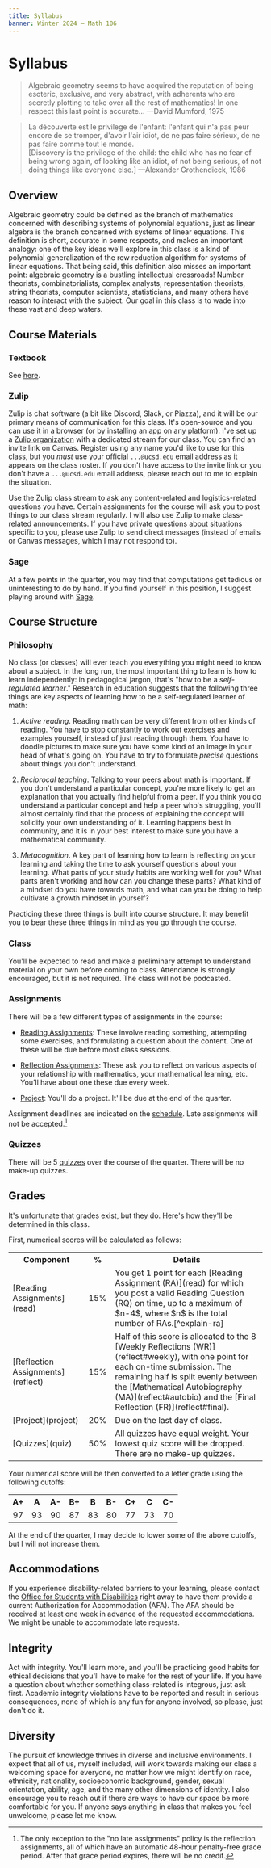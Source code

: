 ```yaml
---
title: Syllabus
banner: Winter 2024 — Math 106
---
```


# Syllabus

> Algebraic geometry seems to have acquired the reputation of being esoteric, exclusive, and very abstract, with adherents who are secretly plotting to take over all the rest of mathematics! In one respect this last point is accurate... 
> <span class="blockquote-attribution">—David Mumford, 1975</span>

> La découverte est le privilege de l'enfant: l'enfant qui n'a pas peur encore de se tromper, d'avoir l'air idiot, de ne pas faire sérieux, de ne pas faire comme tout le monde.  
> [Discovery is the privilege of the child: the child who has no fear of being wrong again, of looking like an idiot, of not being serious, of not doing things like everyone else.] 
> <span class="blockquote-attribution">—Alexander Grothendieck, 1986</span>

## Overview

Algebraic geometry could be defined as the branch of mathematics concerned with describing systems of polynomial equations, just as linear algebra is the branch concerned with systems of linear equations. This definition is short, accurate in some respects, and makes an important analogy: one of the key ideas we'll explore in this class is a kind of polynomial generalization of the row reduction algorithm for systems of linear equations. That being said, this definition also misses an important point: algebraic geometry is a bustling intellectual crossroads! Number theorists, combinatorialists, complex analysts, representation theorists, string theorists, computer scientists, statisticians, and many others have reason to interact with the subject. Our goal in this class is to wade into these vast and deep waters. 

## Course Materials

### Textbook

See [here](references). 

### Zulip

Zulip is chat software (a bit like Discord, Slack, or Piazza), and it will be our primary means of communication for this class. It's open-source and you can use it in a browser (or by installing an app on any platform). I've set up a [Zulip organization](https://sunnysclasses.zulipchat.com/) with a dedicated stream for our class. You can find an invite link on Canvas. Register using any name you'd like to use for this class, but you *must* use your official `...@ucsd.edu` email address as it appears on the class roster. If you don't have access to the invite link or you don't have a `...@ucsd.edu` email address, please reach out to me to explain the situation. 

Use the Zulip class stream to ask any content-related and logistics-related questions you have. Certain assignments for the course will ask you to post things to our class stream regularly. I will also use Zulip to make class-related announcements. If you have private questions about situations specific to you, please use Zulip to send direct messages (instead of emails or Canvas messages, which I may not respond to).

### Sage

At a few points in the quarter, you may find that computations get tedious or uninteresting to do by hand. If you find yourself in this position, I suggest playing around with [Sage](sage). 

## Course Structure 

### Philosophy

No class (or classes) will ever teach you everything you might need to know about a subject. In the long run, the most important thing to learn is how to learn independently: in pedagogical jargon, that's "how to be a *self-regulated learner*." Research in education suggests that the following three things are key aspects of learning how to be a self-regulated learner of math:

1. *Active reading*. Reading math can be very different from other kinds of reading. You have to stop constantly to work out exercises and examples yourself, instead of just reading through them. You have to doodle pictures to make sure you have some kind of an image in your head of what's going on. You have to try to formulate *precise* questions about things you don't understand.

2. *Reciprocal teaching*. Talking to your peers about math is important. If you don't understand a particular concept, you're more likely to get an explanation that you actually find helpful from a peer. If you think you do understand a particular concept and help a peer who's struggling, you'll almost certainly find that the process of explaining the concept will solidify your own understanding of it. Learning happens best in community, and it is in your best interest to make sure you have a mathematical community. 

3. *Metacognition*. A key part of learning how to learn is reflecting on your learning and taking the time to ask yourself questions about your learning. What parts of your study habits are working well for you? What parts aren't working and how can you change these parts? What kind of a mindset do you have towards math, and what can you be doing to help cultivate a growth mindset in yourself? 

Practicing these three things is built into course structure. It may benefit you to bear these three things in mind as you go through the course. 

### Class

You'll be expected to read and make a preliminary attempt to understand material on your own before coming to class. Attendance is strongly encouraged, but it is not required. The class will not be podcasted. 

### Assignments

There will be a few different types of assignments in the course:

* [Reading Assignments](read): These involve reading something, attempting some exercises, and formulating a question about the content. One of these will be due before most class sessions.

* [Reflection Assignments](reflect): These ask you to reflect on various aspects of your relationship with mathematics, your mathematical learning, etc. You’ll have about one these due every week. 

* [Project](project): You'll do a project. It'll be due at the end of the quarter. 

Assignment deadlines are indicated on the [schedule](index#schedule). Late assignments will not be accepted.[^exception]

[^exception]: The only exception to the "no late assignments" policy is the reflection assignments, all of which have an automatic 48-hour penalty-free grace period. After that grace period expires, there will be no credit. 

### Quizzes

There will be 5 [quizzes](quiz) over the course of the quarter. There will be no make-up quizzes. 

## Grades

It's unfortunate that grades exist, but they do. Here's how they'll be determined in this class. 

First, numerical scores will be calculated as follows: 

<table width="100%">
<tr>
<th width="30%">Component</th> 
<th width="10%" style="text-align: center;">%</th>
<th width="60%">Details</th>
</tr>

<tr>
<td>[Reading Assignments](read)</td> 
<td style="text-align: center;">15%</td>
<td>
You get 1 point for each [Reading Assignment (RA)](read) for which you post a valid Reading Question (RQ) on time, up to a maximum of $n-4$, where $n$ is the total number of RAs.[^explain-ra]
</td>
</tr>

<tr>
<td>[Reflection Assignments](reflect)</td>
<td style="text-align: center;">15%</td>
<td>
Half of this score is allocated to the 8 [Weekly Reflections (WR)](reflect#weekly), with one point for each on-time submission. The remaining half is split evenly between the [Mathematical Autobiography (MA)](reflect#autobio) and the [Final Reflection (FR)](reflect#final). 
</td>
</tr>

<tr>
<td>[Project](project)</td>
<td style="text-align: center;">20%</td>
<td>
Due on the last day of class.
</td>
</tr>

<tr>
<td>[Quizzes](quiz)</td>
<td style="text-align: center;">50%</td>
<td>
All quizzes have equal weight. Your lowest quiz score will be dropped. There are no make-up quizzes. 
</td>
</tr>
</table>

[^explain-ra]: In other words, you can miss up to 4 Reading Questions without penalty, and there's no extra credit for missing fewer than 4. 

Your numerical score will be then converted to a letter grade using the following cutoffs: 

<table width="100%" style="text-align: center;">
<tr>
<th>A+</th>
<th>A </th>
<th>A-</th>
<th>B+</th>
<th>B </th>
<th>B-</th>
<th>C+</th>
<th>C </th>
<th>C-</th>
</tr>

<tr>
<td>97</td>
<td>93</td>
<td>90</td>
<td>87</td>
<td>83</td>
<td>80</td>
<td>77</td>
<td>73</td>
<td>70</td>
</tr>
</table>

At the end of the quarter, I may decide to lower some of the above cutoffs, but I will not increase them.

## Accommodations 

If you experience disability-related barriers to your learning, please contact the [Office for Students with Disabilities](https://osd.ucsd.edu/) right away to have them provide a current Authorization for Accommodation (AFA). The AFA should be received at least one week in advance of the requested accommodations. We might be unable to accommodate late requests. 

## Integrity

Act with integrity. You'll learn more, and you'll be practicing good habits for ethical decisions that you'll have to make for the rest of your life. If you have a question about whether something class-related is integrous, just ask first. Academic integrity violations have to be reported and result in serious consequences, none of which is any fun for anyone involved, so please, just don't do it.

## Diversity

The pursuit of knowledge thrives in diverse and inclusive environments. I expect that all of us, myself included, will work towards making our class a welcoming space for everyone, no matter how we might identify on race, ethnicity, nationality, socioeconomic background, gender, sexual orientation, ability, age, and the many other dimensions of identity. I also encourage you to reach out if there are ways to have our space be more comfortable for you. If anyone says anything in class that makes you feel unwelcome, please let me know. 
